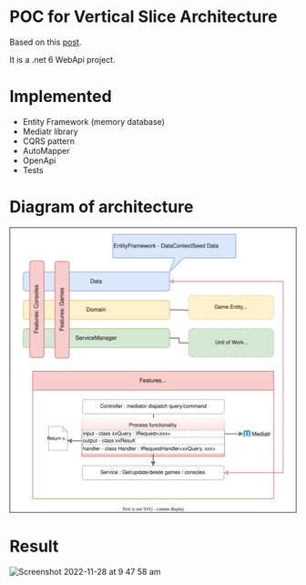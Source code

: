 # POC for Vertical Slice Architecture
 
 Based on this [post](https://code-maze.com/vertical-slice-architecture-aspnet-core/). 
 
It is a .net 6 WebApi project.
 
# Implemented
- Entity Framework (memory database)
- Mediatr library
- CQRS pattern
- AutoMapper
- OpenApi
- Tests

# Diagram of architecture
![Diagram](VerticalSliceDiagram.svg)

# Result
![Screenshot 2022-11-28 at 9 47 58 am](https://user-images.githubusercontent.com/20985071/204166334-43599a01-31ab-4780-b65f-2dce9e42a056.png)

